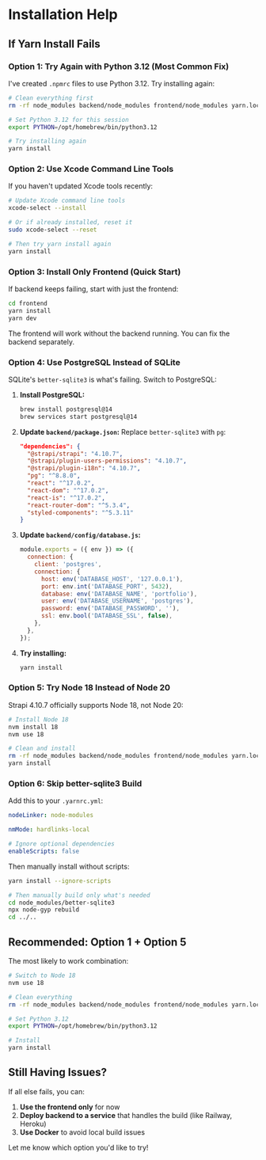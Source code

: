 # Installation Help

## If Yarn Install Fails

### Option 1: Try Again with Python 3.12 (Most Common Fix)

I've created `.npmrc` files to use Python 3.12. Try installing again:

```bash
# Clean everything first
rm -rf node_modules backend/node_modules frontend/node_modules yarn.lock

# Set Python 3.12 for this session
export PYTHON=/opt/homebrew/bin/python3.12

# Try installing again
yarn install
```

### Option 2: Use Xcode Command Line Tools

If you haven't updated Xcode tools recently:

```bash
# Update Xcode command line tools
xcode-select --install

# Or if already installed, reset it
sudo xcode-select --reset

# Then try yarn install again
yarn install
```

### Option 3: Install Only Frontend (Quick Start)

If backend keeps failing, start with just the frontend:

```bash
cd frontend
yarn install
yarn dev
```

The frontend will work without the backend running. You can fix the backend separately.

### Option 4: Use PostgreSQL Instead of SQLite

SQLite's `better-sqlite3` is what's failing. Switch to PostgreSQL:

1. **Install PostgreSQL:**
   ```bash
   brew install postgresql@14
   brew services start postgresql@14
   ```

2. **Update `backend/package.json`:**
   Replace `better-sqlite3` with `pg`:
   ```json
   "dependencies": {
     "@strapi/strapi": "4.10.7",
     "@strapi/plugin-users-permissions": "4.10.7",
     "@strapi/plugin-i18n": "4.10.7",
     "pg": "^8.8.0",
     "react": "^17.0.2",
     "react-dom": "^17.0.2",
     "react-is": "^17.0.2",
     "react-router-dom": "^5.3.4",
     "styled-components": "^5.3.11"
   }
   ```

3. **Update `backend/config/database.js`:**
   ```javascript
   module.exports = ({ env }) => ({
     connection: {
       client: 'postgres',
       connection: {
         host: env('DATABASE_HOST', '127.0.0.1'),
         port: env.int('DATABASE_PORT', 5432),
         database: env('DATABASE_NAME', 'portfolio'),
         user: env('DATABASE_USERNAME', 'postgres'),
         password: env('DATABASE_PASSWORD', ''),
         ssl: env.bool('DATABASE_SSL', false),
       },
     },
   });
   ```

4. **Try installing:**
   ```bash
   yarn install
   ```

### Option 5: Try Node 18 Instead of Node 20

Strapi 4.10.7 officially supports Node 18, not Node 20:

```bash
# Install Node 18
nvm install 18
nvm use 18

# Clean and install
rm -rf node_modules backend/node_modules frontend/node_modules yarn.lock
yarn install
```

### Option 6: Skip better-sqlite3 Build

Add this to your `.yarnrc.yml`:

```yaml
nodeLinker: node-modules

nmMode: hardlinks-local

# Ignore optional dependencies
enableScripts: false
```

Then manually install without scripts:

```bash
yarn install --ignore-scripts

# Then manually build only what's needed
cd node_modules/better-sqlite3
npx node-gyp rebuild
cd ../..
```

## Recommended: Option 1 + Option 5

The most likely to work combination:

```bash
# Switch to Node 18
nvm use 18

# Clean everything
rm -rf node_modules backend/node_modules frontend/node_modules yarn.lock

# Set Python 3.12
export PYTHON=/opt/homebrew/bin/python3.12

# Install
yarn install
```

## Still Having Issues?

If all else fails, you can:

1. **Use the frontend only** for now
2. **Deploy backend to a service** that handles the build (like Railway, Heroku)
3. **Use Docker** to avoid local build issues

Let me know which option you'd like to try!

